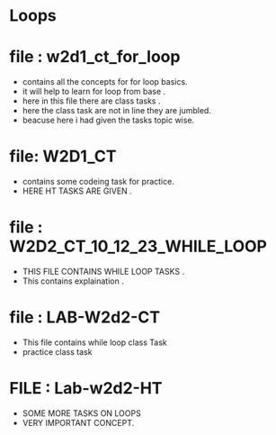 # Loops

# file : w2d1_ct_for_loop 
- contains all the concepts for for loop basics.
- it will help to learn for loop from base .
- here in this file there are class tasks .
- here the class task are not in line they are jumbled.
- beacuse here i had given the tasks topic wise.

# file: W2D1_CT 
- contains some codeing task for practice.
- HERE HT TASKS ARE GIVEN .

# file : W2D2_CT_10_12_23_WHILE_LOOP
- THIS FILE CONTAINS WHILE LOOP TASKS .
- This contains explaination .
  
# file : LAB-W2d2-CT
- This file contains while loop class Task
- practice class task

# FILE : Lab-w2d2-HT
- SOME MORE TASKS ON LOOPS
- VERY IMPORTANT CONCEPT.
